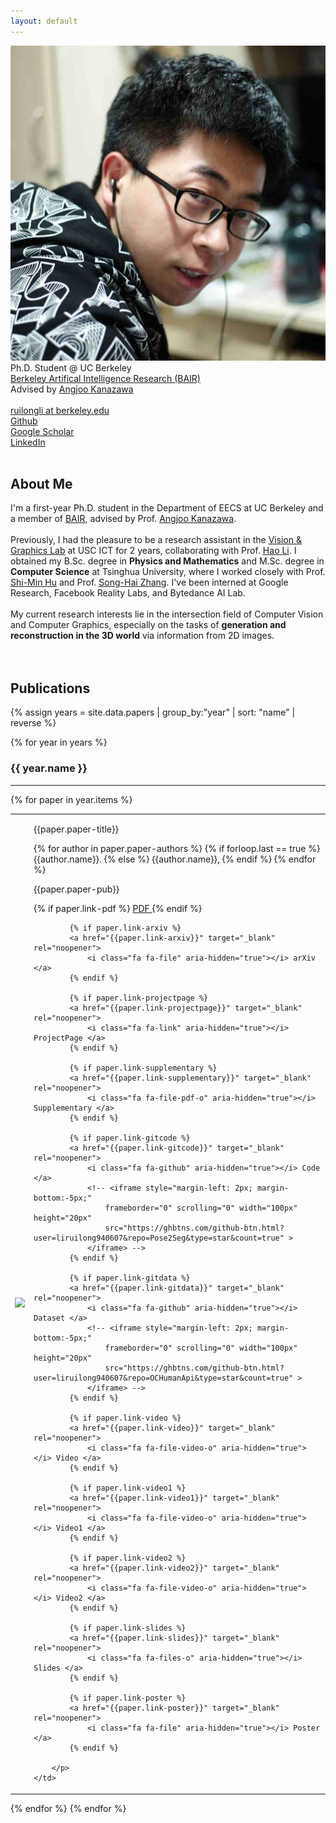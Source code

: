 ```yaml
---
layout: default
---
```


<tr>
    <td><img class="profile-picture" src="files/photo.jpg"></td>
    <td><div class="profile-doc">
		Ph.D. Student @ UC Berkeley<br> 
		<a href="{{site.webs.BAIR}}" target="_blank" rel="noopener">Berkeley Artifical Intelligence Research (BAIR)</a> <br>
		Advised by <a href="{{site.webs.Angjoo_Kanazawa}}" target="_blank" rel="noopener">Angjoo Kanazawa</a><br> 
		<br> 
		<a href="mailto:ruilongl@usc.edu">
			<i class="fa fa-envelope" aria-hidden="true"></i> ruilongli at berkeley.edu </a> <br> 
		<a href="https://github.com/liruilong940607">
			<i class="fa fa-github" aria-hidden="true"></i> Github </a> <br> 
		<a href="https://scholar.google.com/citations?user=Pz8G-koAAAAJ&hl=en">
			<i class="fa fa-google" aria-hidden="true"></i> Google Scholar </a> <br> 
		<a href="https://www.linkedin.com/in/ruilong-li-26b577172/">
			<i class="fa fa-linkedin" aria-hidden="true"></i> LinkedIn </a> <br> 
	</div></td>
</tr>


<br> 


## About Me

<p>
I'm a first-year Ph.D. student in the Department of EECS at UC Berkeley and a member of <a href="{{site.webs.BAIR}}" target="_blank" rel="noopener">BAIR</a>, advised by Prof. <a href="{{site.webs.Angjoo_Kanazawa}}" target="_blank" rel="noopener">Angjoo Kanazawa</a>. 
<br> <br> 
Previously, I had the pleasure to be a research assistant in the <a href="{{site.webs.VGL}}" target="_blank" rel="noopener">Vision &amp; Graphics Lab</a> at USC ICT for 2 years, collaborating with Prof. <a href="{{site.webs.Hao_Li}}" target="_blank" rel="noopener">Hao Li</a>. I obtained my B.Sc. degree in <b>Physics and Mathematics</b> and M.Sc. degree in <b>Computer Science</b> at Tsinghua University, where I worked closely with Prof.  <a href="{{site.webs.Shi-Min_Hu}}" target="_blank" rel="noopener">Shi-Min Hu</a> and Prof. <a href="{{site.webs.Song-Hai_Zhang}}" target="_blank" rel="noopener">Song-Hai Zhang</a>. I've been interned at Google Research, Facebook Reality Labs, and Bytedance AI Lab.
<br> <br> 
My current research interests lie in the intersection field of Computer Vision and Computer Graphics, especially on the tasks of <b>generation and reconstruction in the 3D world</b> via information from 2D images. 
<br> <br> 

<br>
</p>

## Publications

{% assign years = site.data.papers | group_by:"year" | sort: "name" | reverse %}

{% for year in years %}

### {{ year.name }}	
---

{% for paper in year.items %}
<table class="paper-list">
  <tr>
    <td><img class="paper-logo" src="{{paper.paper-logo}}"></td>
    <td>
		<p class="paper-title">{{paper.paper-title}}</p>  
		<p class="paper-authors">
			{% for author in paper.paper-authors %}
				{% if forloop.last == true %}
					{{author.name}}.
				{% else %}
					{{author.name}},
				{% endif %}
			{% endfor %}
		</p>
		<p class="paper-pub">{{paper.paper-pub}}</p>
		<p class="paper-links">
			{% if paper.link-pdf %}
			<a href="{{paper.link-pdf}}" target="_blank" rel="noopener">
				<i class="fa fa-file-pdf-o" aria-hidden="true"></i> PDF </a>
			{% endif %}

			{% if paper.link-arxiv %}
			<a href="{{paper.link-arxiv}}" target="_blank" rel="noopener">
				<i class="fa fa-file" aria-hidden="true"></i> arXiv </a> 
			{% endif %}

			{% if paper.link-projectpage %}
			<a href="{{paper.link-projectpage}}" target="_blank" rel="noopener">
				<i class="fa fa-link" aria-hidden="true"></i> ProjectPage </a>  
			{% endif %}

			{% if paper.link-supplementary %}
			<a href="{{paper.link-supplementary}}" target="_blank" rel="noopener">
				<i class="fa fa-file-pdf-o" aria-hidden="true"></i> Supplementary </a>  
			{% endif %}

			{% if paper.link-gitcode %}
			<a href="{{paper.link-gitcode}}" target="_blank" rel="noopener">
				<i class="fa fa-github" aria-hidden="true"></i> Code </a>  
				<!-- <iframe style="margin-left: 2px; margin-bottom:-5px;" 
					frameborder="0" scrolling="0" width="100px" height="20px"
	                src="https://ghbtns.com/github-btn.html?user=liruilong940607&repo=Pose2Seg&type=star&count=true" >
	        	</iframe> -->
	        {% endif %}

	        {% if paper.link-gitdata %}
			<a href="{{paper.link-gitdata}}" target="_blank" rel="noopener">
				<i class="fa fa-github" aria-hidden="true"></i> Dataset </a> 
				<!-- <iframe style="margin-left: 2px; margin-bottom:-5px;" 
					frameborder="0" scrolling="0" width="100px" height="20px"
	                src="https://ghbtns.com/github-btn.html?user=liruilong940607&repo=OCHumanApi&type=star&count=true" >
	        	</iframe> -->
	        {% endif %}

	        {% if paper.link-video %}
	        <a href="{{paper.link-video}}" target="_blank" rel="noopener">
				<i class="fa fa-file-video-o" aria-hidden="true"></i> Video </a> 
			{% endif %}

			{% if paper.link-video1 %}
	        <a href="{{paper.link-video1}}" target="_blank" rel="noopener">
				<i class="fa fa-file-video-o" aria-hidden="true"></i> Video1 </a> 
			{% endif %}

			{% if paper.link-video2 %}
	        <a href="{{paper.link-video2}}" target="_blank" rel="noopener">
				<i class="fa fa-file-video-o" aria-hidden="true"></i> Video2 </a> 
			{% endif %}

			{% if paper.link-slides %}
	        <a href="{{paper.link-slides}}" target="_blank" rel="noopener">
				<i class="fa fa-files-o" aria-hidden="true"></i> Slides </a> 
			{% endif %}

			{% if paper.link-poster %}
	        <a href="{{paper.link-poster}}" target="_blank" rel="noopener">
				<i class="fa fa-file" aria-hidden="true"></i> Poster </a> 
			{% endif %}

		</p>
	</td>
  </tr>
</table>
{% endfor %}
{% endfor %}

<!-- See [full publication list](full_pubs.html). -->


